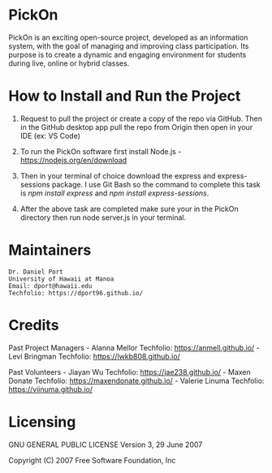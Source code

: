 # PickOn
PickOn is an exciting open-source project, developed as an information system, with the goal of managing and improving class participation. Its purpose is to create a dynamic and engaging environment for students during live, online or hybrid classes.

# How to Install and Run the Project
1. Request to pull the project or create a copy of the repo via GitHub. Then in the GitHub desktop app pull the repo from Origin then open in your IDE (ex: VS Code)

2. To run the PickOn software first install Node.js - https://nodejs.org/en/download

3. Then in your terminal of choice download the express and express-sessions package. I use Git Bash so the command to complete this task is *npm install express* and *npm install express-sessions*.

4. After the above task are completed make sure your in the PickOn directory then run node server.js in your terminal.

# Maintainers 
	Dr. Daniel Port
	University of Hawaii at Manoa
    Email: dport@hawaii.edu
    Techfolio: https://dport96.github.io/

# Credits
Past Project Managers
    - Alanna Mellor
        Techfolio: https://anmell.github.io/
    - Levi Bringman 
        Techfolio: https://lwkb808.github.io/

Past Volunteers
    - Jiayan Wu
        Techfolio: https://jae238.github.io/
    - Maxen Donate
        Techfolio: https://maxendonate.github.io/
    - Valerie Linuma
        Techfolio: https://viinuma.github.io/

# Licensing
GNU GENERAL PUBLIC LICENSE
                       Version 3, 29 June 2007

 Copyright (C) 2007 Free Software Foundation, Inc